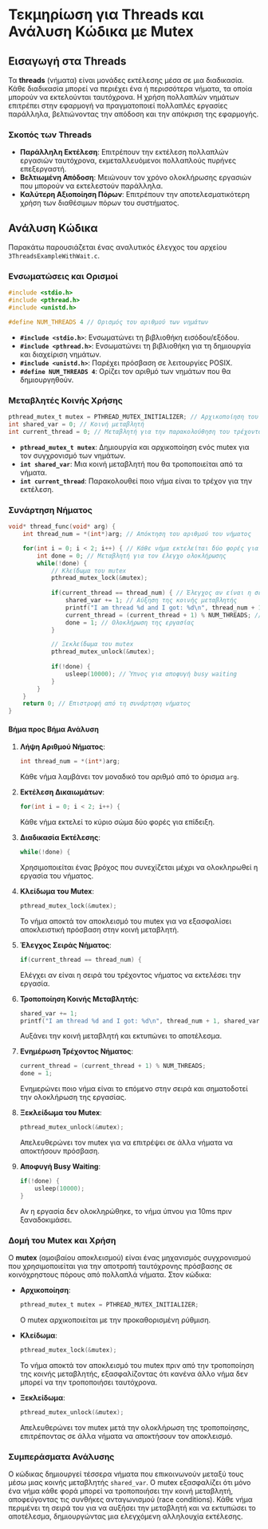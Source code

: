 # Τεκμηρίωση για Threads και Ανάλυση Κώδικα με Mutex

## Εισαγωγή στα Threads

Τα **threads** (νήματα) είναι μονάδες εκτέλεσης μέσα σε μια διαδικασία. Κάθε διαδικασία μπορεί να περιέχει ένα ή περισσότερα νήματα, τα οποία μπορούν να εκτελούνται ταυτόχρονα. Η χρήση πολλαπλών νημάτων επιτρέπει στην εφαρμογή να πραγματοποιεί πολλαπλές εργασίες παράλληλα, βελτιώνοντας την απόδοση και την απόκριση της εφαρμογής.

### Σκοπός των Threads

- **Παράλληλη Εκτέλεση**: Επιτρέπουν την εκτέλεση πολλαπλών εργασιών ταυτόχρονα, εκμεταλλευόμενοι πολλαπλούς πυρήνες επεξεργαστή.
- **Βελτιωμένη Απόδοση**: Μειώνουν τον χρόνο ολοκλήρωσης εργασιών που μπορούν να εκτελεστούν παράλληλα.
- **Καλύτερη Αξιοποίηση Πόρων**: Επιτρέπουν την αποτελεσματικότερη χρήση των διαθέσιμων πόρων του συστήματος.

## Ανάλυση Κώδικα

Παρακάτω παρουσιάζεται ένας αναλυτικός έλεγχος του αρχείου `3ThreadsExampleWithWait.c`.

### Ενσωματώσεις και Ορισμοί

```c
#include <stdio.h> 
#include <pthread.h> 
#include <unistd.h> 

#define NUM_THREADS 4 // Ορισμός του αριθμού των νημάτων
```

- **`#include <stdio.h>`**: Ενσωματώνει τη βιβλιοθήκη εισόδου/εξόδου.
- **`#include <pthread.h>`**: Ενσωματώνει τη βιβλιοθήκη για τη δημιουργία και διαχείριση νημάτων.
- **`#include <unistd.h>`**: Παρέχει πρόσβαση σε λειτουργίες POSIX.
- **`#define NUM_THREADS 4`**: Ορίζει τον αριθμό των νημάτων που θα δημιουργηθούν.

### Μεταβλητές Κοινής Χρήσης

```c
pthread_mutex_t mutex = PTHREAD_MUTEX_INITIALIZER; // Αρχικοποίηση του mutex
int shared_var = 0; // Κοινή μεταβλητή
int current_thread = 0; // Μεταβλητή για την παρακολούθηση του τρέχοντος νήματος
```

- **`pthread_mutex_t mutex`**: Δημιουργία και αρχικοποίηση ενός mutex για τον συγχρονισμό των νημάτων.
- **`int shared_var`**: Μια κοινή μεταβλητή που θα τροποποιείται από τα νήματα.
- **`int current_thread`**: Παρακολουθεί ποιο νήμα είναι το τρέχον για την εκτέλεση.

### Συνάρτηση Νήματος

```c
void* thread_func(void* arg) {
    int thread_num = *(int*)arg; // Απόκτηση του αριθμού του νήματος

    for(int i = 0; i < 2; i++) { // Κάθε νήμα εκτελείται δύο φορές για επίδειξη
        int done = 0; // Μεταβλητή για τον έλεγχο ολοκλήρωσης
        while(!done) {
            // Κλείδωμα του mutex
            pthread_mutex_lock(&mutex);
            
            if(current_thread == thread_num) { // Έλεγχος αν είναι η σειρά του νήματος
                shared_var += 1; // Αύξηση της κοινής μεταβλητής
                printf("I am thread %d and I got: %d\n", thread_num + 1, shared_var); // Εκτύπωση του αποτελέσματος
                current_thread = (current_thread + 1) % NUM_THREADS; // Ενημέρωση του τρέχοντος νήματος
                done = 1; // Ολοκλήρωση της εργασίας
            }

            // Ξεκλείδωμα του mutex
            pthread_mutex_unlock(&mutex);
            
            if(!done) {
                usleep(10000); // Ύπνος για αποφυγή busy waiting
            }
        }
    }
    return 0; // Επιστροφή από τη συνάρτηση νήματος
}
```

#### Βήμα προς Βήμα Ανάλυση

1. **Λήψη Αριθμού Νήματος**:
    ```c
    int thread_num = *(int*)arg;
    ```
    Κάθε νήμα λαμβάνει τον μοναδικό του αριθμό από το όρισμα `arg`.

2. **Εκτέλεση Δικαιωμάτων**:
    ```c
    for(int i = 0; i < 2; i++) {
    ```
    Κάθε νήμα εκτελεί το κύριο σώμα δύο φορές για επίδειξη.

3. **Διαδικασία Εκτέλεσης**:
    ```c
    while(!done) {
    ```
    Χρησιμοποιείται ένας βρόχος που συνεχίζεται μέχρι να ολοκληρωθεί η εργασία του νήματος.

4. **Κλείδωμα του Mutex**:
    ```c
    pthread_mutex_lock(&mutex);
    ```
    Το νήμα αποκτά τον αποκλεισμό του mutex για να εξασφαλίσει αποκλειστική πρόσβαση στην κοινή μεταβλητή.

5. **Έλεγχος Σειράς Νήματος**:
    ```c
    if(current_thread == thread_num) {
    ```
    Ελέγχει αν είναι η σειρά του τρέχοντος νήματος να εκτελέσει την εργασία.

6. **Τροποποίηση Κοινής Μεταβλητής**:
    ```c
    shared_var += 1;
    printf("I am thread %d and I got: %d\n", thread_num + 1, shared_var);
    ```
    Αυξάνει την κοινή μεταβλητή και εκτυπώνει το αποτέλεσμα.

7. **Ενημέρωση Τρέχοντος Νήματος**:
    ```c
    current_thread = (current_thread + 1) % NUM_THREADS;
    done = 1;
    ```
    Ενημερώνει ποιο νήμα είναι το επόμενο στην σειρά και σηματοδοτεί την ολοκλήρωση της εργασίας.

8. **Ξεκλείδωμα του Mutex**:
    ```c
    pthread_mutex_unlock(&mutex);
    ```
    Απελευθερώνει τον mutex για να επιτρέψει σε άλλα νήματα να αποκτήσουν πρόσβαση.

9. **Αποφυγή Busy Waiting**:
    ```c
    if(!done) {
        usleep(10000);
    }
    ```
    Αν η εργασία δεν ολοκληρώθηκε, το νήμα ύπνου για 10ms πριν ξαναδοκιμάσει.

### Δομή του Mutex και Χρήση

Ο **mutex** (αμοιβαίου αποκλεισμού) είναι ένας μηχανισμός συγχρονισμού που χρησιμοποιείται για την αποτροπή ταυτόχρονης πρόσβασης σε κοινόχρηστους πόρους από πολλαπλά νήματα. Στον κώδικα:

- **Αρχικοποίηση**:
    ```c
    pthread_mutex_t mutex = PTHREAD_MUTEX_INITIALIZER;
    ```
    Ο mutex αρχικοποιείται με την προκαθορισμένη ρύθμιση.

- **Κλείδωμα**:
    ```c
    pthread_mutex_lock(&mutex);
    ```
    Το νήμα αποκτά τον αποκλεισμό του mutex πριν από την τροποποίηση της κοινής μεταβλητής, εξασφαλίζοντας ότι κανένα άλλο νήμα δεν μπορεί να την τροποποιήσει ταυτόχρονα.

- **Ξεκλείδωμα**:
    ```c
    pthread_mutex_unlock(&mutex);
    ```
    Απελευθερώνει τον mutex μετά την ολοκλήρωση της τροποποίησης, επιτρέποντας σε άλλα νήματα να αποκτήσουν τον αποκλεισμό.

### Συμπεράσματα Ανάλυσης

Ο κώδικας δημιουργεί τέσσερα νήματα που επικοινωνούν μεταξύ τους μέσω μιας κοινής μεταβλητής `shared_var`. Ο mutex εξασφαλίζει ότι μόνο ένα νήμα κάθε φορά μπορεί να τροποποιήσει την κοινή μεταβλητή, αποφεύγοντας τις συνθήκες ανταγωνισμού (race conditions). Κάθε νήμα περιμένει τη σειρά του για να αυξήσει την μεταβλητή και να εκτυπώσει το αποτέλεσμα, δημιουργώντας μια ελεγχόμενη αλληλουχία εκτέλεσης.